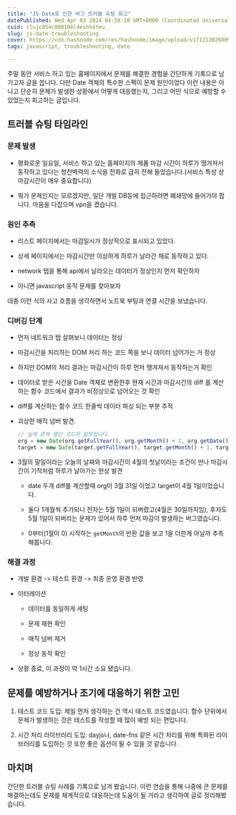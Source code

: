 ```yaml
---
title: "JS Date로 인한 버그 트러블 슈팅 회고"
datePublished: Wed Apr 03 2024 04:58:28 GMT+0000 (Coordinated Universal Time)
cuid: clujc854c000108l4eshh4feu
slug: js-date-troubleshooting
cover: https://cdn.hashnode.com/res/hashnode/image/upload/v1712120268094/a4e11a55-0d8b-4f43-a171-74589a4e2fba.webp
tags: javascript, troubleshooting, date

---
```


주말 동안 서비스 하고 있는 홈페이지에서 문제를 해결한 경험을 간단하게 기록으로 남기고자 글을 씁니다. 다만 Date 객체의 특수한 스펙이 문제 원인이었다 이런 내용은 아니고 단순히 문제가 발생한 상황에서 어떻게 대응했는지, 그리고 어떤 식으로 예방할 수 있었는지 회고하는 글입니다.

## 트러블 슈팅 타임라인

### 문제 발생

* 평화로운 일요일, 서비스 하고 있는 홈페이지의 제품 마감 시간이 하루가 땡겨져서 동작하고 있다는 청천벽력의 소식을 전화로 급히 전해 들었습니다.(서비스 특성 상 마감시간이 매우 중요합니다)
    
* 뭐가 문제인지는 모르겠지만, 일단 개발 DB등에 접근하려면 폐쇄망에 들어가야 합니다. 마음을 다잡으며 vpn을 켰습니다.
    

### 원인 추측

* 리스트 페이지에서는 마감일시가 정상적으로 표시되고 있었다.
    
* 상세 페이지에서는 마감시간만 이상하게 하루가 날라간 채로 동작하고 있다.
    
* network 탭을 통해 api에서 날라오는 데이터가 정상인지 먼저 확인하자
    
* 아니면 javascript 동작 문제를 찾아보자
    

대충 이런 식의 사고 흐름을 생각하면서 노트북 부팅과 연결 시간을 보냈습니다.

### 디버깅 단계

* 먼저 네트워크 탭 살펴보니 데이터는 정상
    
* 마감시간을 처리하는 DOM 처리 하는 코드 쪽을 보니 데이터 넘어가는 거 정상
    
* 하지만 DOM의 처리 결과는 마감시간이 하루 먼저 땡겨져서 동작하는거 확인
    
* 데이터로 받은 시간을 Date 객체로 변환한후 현재 시간과 마감시간의 diff 를 계산하는 함수 코드에서 결과가 비정상으로 넘어오는 것 확인
    
* diff를 계산하는 함수 코드 한줄씩 데이터 파싱 되는 부분 추적
    
* 괴상한 매직 넘버 발견.
    
    ```javascript
    // 실제 문제 됐던 코드의 일부입니다.
    org = new Date(org.getFullYear(), org.getMonth() + 1, org.getDate(), org.getHours(), org.getMinutes(), org.getSeconds());
    target = new Date(target.getFullYear(), target.getMonth() + 1, target.getDate(), target.getHours(), target.getMinutes(), target.getSeconds());
    ```
    
* 3월의 말일이라는 오늘의 날짜와 마감시간이 4월의 첫날이라는 조건이 만나 마감시간이 기적처럼 하루가 날아가는 현상 발견
    
    * date 두개 diff를 계산할때 org이 3월 31일 이었고 target이 4월 1일이었습니다.
        
    * 둘다 1개월씩 추가되니 전자는 5월 1일이 되버렸고(4월은 30일까지임), 후자도 5월 1일이 되버리는 문제가 있어서 하루 먼저 마감이 발생하는 버그였습니다.
        
    * 0부터(1월이 0) 시작하는 `getMonth`의 반환 값을 보고 1을 더한게 아닐까 추측해봅니다.
        

### 해결 과정

* 개발 환경 -&gt; 테스트 환경 -&gt; 최종 운영 환경 반영
    
* 이터레이션
    
    * 데이터를 동일하게 세팅
        
    * 문제 재현 확인
        
    * 매직 넘버 제거
        
    * 정상 동작 확인
        
* 상황 종료, 이 과정이 약 1시간 소요 됐습니다.
    

## 문제를 예방하거나 조기에 대응하기 위한 고민

1. 테스트 코드 도입: 제일 먼저 생각하는 건 역시 테스트 코드였습니다. 함수 단위에서 문제가 발생하는 것은 테스트를 작성할 때 많이 예방 되는 편입니다.
    
2. 시간 처리 라이브러리 도입: dayjs나, date-fns 같은 시간 처리를 위해 특화된 라이브러리를 도입하는 것 또한 좋은 옵션이 될 수 있을 것 같습니다.
    

## 마치며

간단한 트러블 슈팅 사례를 기록으로 남겨 봤습니다. 이런 연습을 통해 나중에 큰 문제를 해결하는데도 문제를 체계적으로 대응하는데 도움이 될 거라고 생각하여 글로 정리해봤습니다.